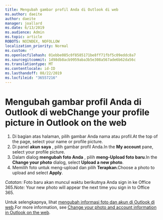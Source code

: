 ```yaml
---
title: Mengubah gambar profil Anda di Outlook di web
ms.author: daeite
author: daeite
manager: joallard
ms.date: 6/13/2019
ms.audience: Admin
ms.topic: article
ROBOTS: NOINDEX, NOFOLLOW
localization_priority: Normal
ms.custom: ''
ms.openlocfilehash: 01ebbe085c0f8585171be8ff71fbf5c09eddc8a7
ms.sourcegitcommit: 1d98db8acb9959aba3b5e308a567ade6b62da56c
ms.translationtype: MT
ms.contentlocale: id-ID
ms.lasthandoff: 08/22/2019
ms.locfileid: "36557216"
---
```

# <a name="change-your-profile-picture-in-outlook-on-the-web"></a><span data-ttu-id="5e81e-102">Mengubah gambar profil Anda di Outlook di web</span><span class="sxs-lookup"><span data-stu-id="5e81e-102">Change your profile picture in Outlook on the web</span></span>

1. <span data-ttu-id="5e81e-103">Di bagian atas halaman, pilih gambar Anda nama atau profil.</span><span class="sxs-lookup"><span data-stu-id="5e81e-103">At the top of the page, select your name or profile picture.</span></span>
1. <span data-ttu-id="5e81e-104">Di panel **akun saya** , pilih gambar profil Anda.</span><span class="sxs-lookup"><span data-stu-id="5e81e-104">In the **My account** pane, select your profile picture.</span></span>
1. <span data-ttu-id="5e81e-105">Dalam dialog **mengubah foto Anda** , pilih **meng-Upload foto baru**.</span><span class="sxs-lookup"><span data-stu-id="5e81e-105">In the **Change your photo** dialog, select **Upload a new photo**.</span></span>
1. <span data-ttu-id="5e81e-106">Memilih foto untuk meng-upload dan pilih **Terapkan**.</span><span class="sxs-lookup"><span data-stu-id="5e81e-106">Choose a photo to upload and select **Apply**.</span></span>

<span data-ttu-id="5e81e-107">*Catatan:* Foto baru akan muncul waktu berikutnya Anda sign in ke Office 365.</span><span class="sxs-lookup"><span data-stu-id="5e81e-107">*Note:* Your new photo will appear the next time you sign in to Office 365.</span></span>

<span data-ttu-id="5e81e-108">Untuk selengkapnya, lihat [mengubah informasi foto dan akun di Outlook di web](https://support.office.com/article/b2dbb289-851d-4bed-93c3-3e136f5659ec).</span><span class="sxs-lookup"><span data-stu-id="5e81e-108">For more information, see [Change your photo and account information in Outlook on the web](https://support.office.com/article/b2dbb289-851d-4bed-93c3-3e136f5659ec).</span></span>